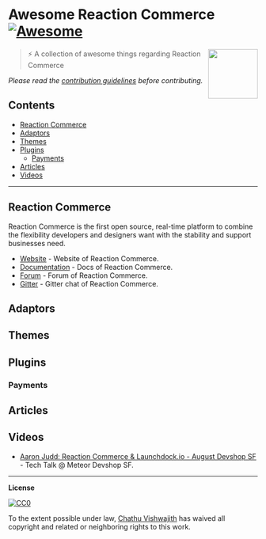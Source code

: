 # Awesome Reaction Commerce [![Awesome](https://cdn.rawgit.com/sindresorhus/awesome/d7305f38d29fed78fa85652e3a63e154dd8e8829/media/badge.svg)](https://github.com/sindresorhus/awesome)

[<img src="https://reactioncommerce.com/images/logo@2x.png" align="right" width="100">](https://github.com/iamchathu/awesome-reactioncommerce/)

>⚡️ A collection of awesome things regarding Reaction Commerce

*Please read the [contribution guidelines](contributing.md) before contributing.*

## Contents

- [Reaction Commerce](#reaction-commerce)
- [Adaptors](#adaptors)
- [Themes](#themes)
- [Plugins](#plugins)
    - [Payments](#payments)
- [Articles](#articles)
- [Videos](#videos)

---

## Reaction Commerce
Reaction Commerce is the first open source, real-time platform to combine the flexibility developers and designers want with the stability and support businesses need.

- [Website](https://reactioncommerce.com/) - Website of Reaction Commerce.
- [Documentation](https://docs.reactioncommerce.com/) - Docs of Reaction Commerce.
- [Forum](https://forums.reactioncommerce.com/) - Forum of Reaction Commerce.
- [Gitter](https://gitter.im/reactioncommerce/home) - Gitter chat of Reaction Commerce.

## Adaptors

## Themes

## Plugins

### Payments

## Articles

## Videos
- [Aaron Judd: Reaction Commerce & Launchdock.io - August Devshop SF](https://www.youtube.com/watch?v=LCxLnQKjLGY) - Tech Talk @ Meteor Devshop SF.

--- 
**License**

[![CC0](http://mirrors.creativecommons.org/presskit/buttons/88x31/svg/cc-zero.svg)](https://creativecommons.org/publicdomain/zero/1.0/)

To the extent possible under law, [Chathu Vishwajith](https://chathu.me) has waived all copyright and related or neighboring rights to this work.
